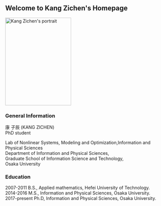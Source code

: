 ## Welcome to Kang Zichen's Homepage
<img src="https://user-images.githubusercontent.com/14539282/57233456-a12d1f80-7059-11e9-80ff-1cf9eac0a215.JPG" alt="Kang Zichen's portrait"  width="210" height="280" />

### General Information

康 子辰 (KANG ZICHEN)<br />
PhD student<br />

Lab of Nonlinear Systems, Modeling and Optimization,Information and Physical Sciences<br />
Department of Information and Physical Sciences,<br />
Graduate School of Information Science and Technology,<br />
Osaka University

### Education
2007-2011 B.S., Applied mathematics, Hefei University of Technology.<br />
2014-2016 M.S., Information and Physical Sciences, Osaka University.<br />
2017-present Ph.D, Information and Physical Sciences, Osaka University.<br />
